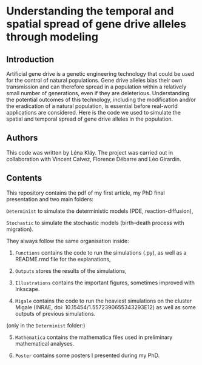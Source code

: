 # Understanding the temporal and spatial spread of gene drive alleles through modeling

## Introduction

Artificial gene drive is a genetic engineering technology that could be used for the control of natural populations. Gene drive alleles bias their own transmission and can therefore spread in a population within a relatively small number of generations, even if they are deleterious. Understanding the potential outcomes of this technology, including the modification and/or the eradication of a natural population, is essential before real-world applications are considered. Here is the code we used to simulate the spatial and temporal spread of gene drive alleles in the population.

## Authors

This code was written by Léna Kläy. The project was carried out in collaboration with Vincent Calvez, Florence Débarre and Léo Girardin.

## Contents

This repository contains the pdf of my first article, my PhD final presentation and two main folders:   

`Determinist` to simulate the deterministic models (PDE, reaction-diffusion), 

`Stochastic` to simulate the stochastic models (birth–death process with migration).  

They always follow the same organisation inside:

1) `Functions` contains the code to run the simulations (.py), as well as a README.rmd file for the explanations,

2) `Outputs` stores the results of the simulations,

3) `Illustrations` contains the important figures, sometimes improved with Inkscape.

4) `Migale` contains the code to run the heaviest simulations on the cluster Migale (INRAE, doi: 10.15454/1.5572390655343293E12) as well as some outputs of previous simulations.

(only in the `Determinist` folder:)

5) `Mathematica` contains the mathematica files used in preliminary mathematical analyses.

6) `Poster` contains some posters I presented during my PhD.

